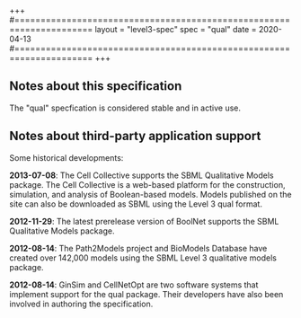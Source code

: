 +++
#=====================================================================
layout = "level3-spec"
spec   = "qual"
date   = 2020-04-13
#=====================================================================
+++

## Notes about this specification

The "qual" specfication is considered stable and in active use.


## Notes about third-party application support

Some historical developments:

**2013-07-08**: The Cell Collective supports the SBML Qualitative Models package. The Cell Collective is a web-based platform for the construction, simulation, and analysis of Boolean-based models. Models published on the site can also be downloaded as SBML using the Level 3 qual format.

**2012-11-29**: The latest prerelease version of BoolNet supports the SBML Qualitative Models package.

**2012-08-14**: The Path2Models project and BioModels Database have created over 142,000 models using the SBML Level 3 qualitative models package.

**2012-08-14**: GinSim and CellNetOpt are two software systems that implement support for the qual package. Their developers have also been involved in authoring the specification.
